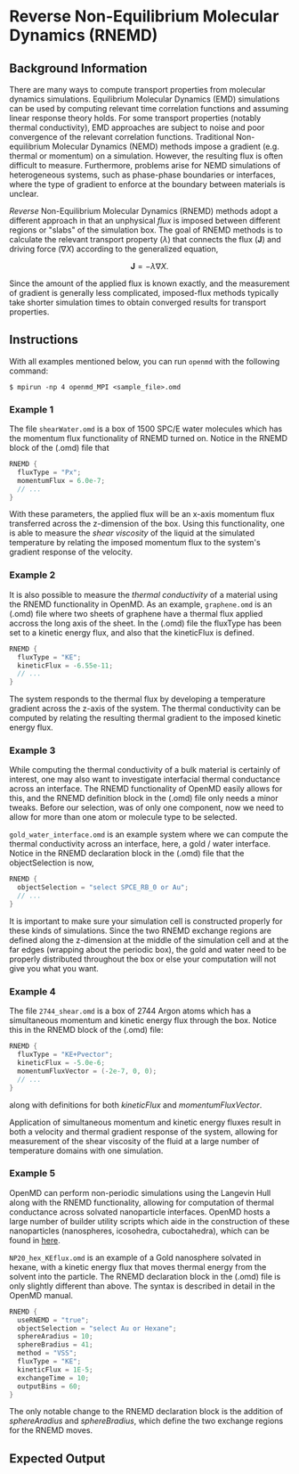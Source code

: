 # Reverse Non-Equilibrium Molecular Dynamics (RNEMD)

## Background Information

There are many ways to compute transport properties from molecular
dynamics simulations.  Equilibrium Molecular Dynamics (EMD)
simulations can be used by computing relevant time correlation
functions and assuming linear response theory holds.  For some transport
properties (notably thermal conductivity), EMD approaches
are subject to noise and poor convergence of the relevant
correlation functions. Traditional Non-equilibrium Molecular Dynamics
(NEMD) methods impose a gradient (e.g. thermal or momentum) on a
simulation.  However, the resulting flux is often difficult to
measure. Furthermore, problems arise for NEMD simulations of
heterogeneous systems, such as phase-phase boundaries or interfaces,
where the type of gradient to enforce at the boundary between
materials is unclear.

*Reverse* Non-Equilibrium Molecular Dynamics (RNEMD) methods adopt
a different approach in that an unphysical *flux* is imposed between
different regions or "slabs" of the simulation box.  The goal of RNEMD
methods is to calculate the relevant transport property ($\lambda$)
that connects the flux ($\textbf{J}$) and driving force ($\nabla X$)
according to the generalized equation,

$$
\textbf{J} = - \lambda \nabla X.
$$

Since the amount of the applied flux is known exactly, and the measurement of
gradient is generally less complicated, imposed-flux methods typically take
shorter simulation times to obtain converged results for transport properties.

## Instructions

With all examples mentioned below, you can run `openmd` with the following command:

```
$ mpirun -np 4 openmd_MPI <sample_file>.omd
```

### Example 1

The file `shearWater.omd` is a box of 1500 SPC/E water molecules
which has the momentum flux functionality of RNEMD turned on. Notice
in the RNEMD block of the (.omd) file that

```C++
RNEMD {
  fluxType = "Px";
  momentumFlux = 6.0e-7;
  // ...
}
```

With these parameters, the applied flux will be an x-axis momentum
flux transferred across the z-dimension of the box. Using this
functionality, one is able to measure the *shear viscosity* of the
liquid at the simulated temperature by relating the imposed momentum
flux to the system's gradient response of the velocity.

### Example 2

It is also possible to measure the *thermal conductivity* of a
material using the RNEMD functionality in OpenMD. As an example,
`graphene.omd` is an (.omd) file where two sheets of graphene have a
thermal flux applied accross the long axis of the sheet. In the (.omd)
file the fluxType has been set to a kinetic energy flux, and also that
the kineticFlux is defined.

```C++
RNEMD {
  fluxType = "KE";
  kineticFlux = -6.55e-11;
  // ...
}
```

The system responds to the thermal flux by developing a temperature
gradient across the z-axis of the system. The thermal conductivity can
be computed by relating the resulting thermal gradient to the imposed
kinetic energy flux.

### Example 3

While computing the thermal conductivity of a bulk material is
certainly of interest, one may also want to investigate interfacial
thermal conductance across an interface. The RNEMD functionality of
OpenMD easily allows for this, and the RNEMD definition block in the
(.omd) file only needs a minor tweaks.  Before our selection, was of
only one component, now we need to allow for more than one atom or
molecule type to be selected.

`gold_water_interface.omd` is an example system where we can compute
the thermal conductivity across an interface, here, a gold / water
interface. Notice in the RNEMD declaration block in the (.omd) file
that the objectSelection is now,

```C++
RNEMD {
  objectSelection = "select SPCE_RB_0 or Au";
  // ...
}
```

It is important to make sure your simulation cell is constructed
properly for these kinds of simulations. Since the two RNEMD exchange
regions are defined along the z-dimension at the middle of the
simulation cell and at the far edges (wrapping about the periodic
box), the gold and water need to be properly distributed throughout
the box or else your computation will not give you what you want.

### Example 4

The file `2744_shear.omd` is a box of 2744 Argon atoms which has a
simultaneous momentum and kinetic energy flux through the box. Notice
this in the RNEMD block of the (.omd) file:

```C++
RNEMD {
  fluxType = "KE+Pvector";
  kineticFlux = -5.0e-6;
  momentumFluxVector = (-2e-7, 0, 0);
  // ...
}
```

along with definitions for both *kineticFlux* and *momentumFluxVector*.

Application of simultaneous momentum and kinetic energy fluxes result
in both a velocity and thermal gradient response of the system,
allowing for measurement of the shear viscosity of the fluid at a
large number of temperature domains with one simulation.

### Example 5

OpenMD can perform non-periodic simulations using the Langevin Hull
along with the RNEMD functionality, allowing for computation of
thermal conductance across solvated nanoparticle interfaces. OpenMD
hosts a large number of builder utility scripts which aide in the
construction of these nanoparticles (nanospheres, icosohedra,
cuboctahedra), which can be found in [here](../builders/README.md).

`NP20_hex_KEflux.omd` is an example of a Gold nanosphere solvated in
hexane, with a kinetic energy flux that moves thermal energy from
the solvent into the particle. The RNEMD declaration block in the
(.omd) file is only slightly different than above. The syntax is
described in detail in the OpenMD manual.

```C++
RNEMD {
  useRNEMD = "true";
  objectSelection = "select Au or Hexane";
  sphereAradius = 10;
  sphereBradius = 41;
  method = "VSS";
  fluxType = "KE";
  kineticFlux = 1E-5;
  exchangeTime = 10;
  outputBins = 60;
}
```

The only notable change to the RNEMD declaration block is the addition
of *sphereAradius* and *sphereBradius*, which define the two exchange
regions for the RNEMD moves.

## Expected Output
